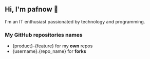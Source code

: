 ## Hi, I'm pafnow 👋

I'm an IT enthusiast passionated by technology and programming.

### My GitHub repositories names
- {product}-{feature} for my **own** repos
- {username}.{repo_name} for **forks**

<!--
### My specialities
- ERP
- Dabatases
- Office 365 + Azure
- IT Management
-->
